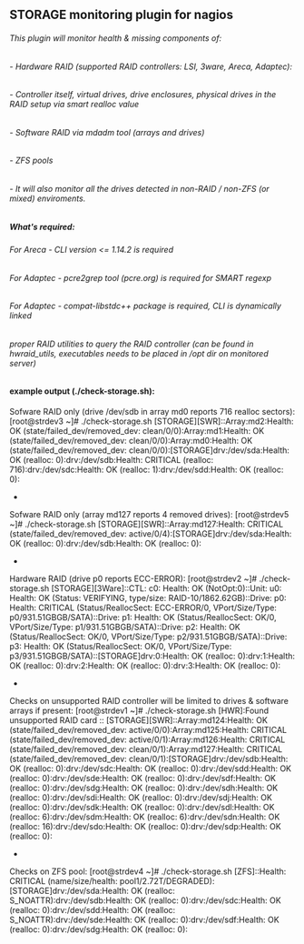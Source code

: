 ## STORAGE monitoring plugin for nagios


###### This plugin will monitor health & missing components of:

###### -  Hardware RAID (supported RAID controllers: LSI, 3ware, Areca, Adaptec):

###### -  Controller itself, virtual drives, drive enclosures, physical drives in the RAID setup via smart realloc value

###### -  Software RAID via mdadm tool (arrays and drives)

###### -  ZFS pools

###### -  It will also monitor all the drives detected in non-RAID / non-ZFS (or mixed) enviroments.



##### What's required:

###### For Areca - CLI version <= 1.14.2 is required

###### For Adaptec - pcre2grep tool (pcre.org) is required for SMART regexp

###### For Adaptec - compat-libstdc++ package is required, CLI is dynamically linked

###### proper RAID utilities to query the RAID controller (can be found in hwraid_utils, executables needs to be placed in /opt dir on monitored server)

#### example output (./check-storage.sh):


Sofware RAID only (drive /dev/sdb in array md0 reports 716 realloc sectors):
[root@strdev3 ~]# ./check-storage.sh
[STORAGE][SWR]::Array:md2:Health: OK (state/failed_dev/removed_dev: clean/0/0):Array:md1:Health: OK (state/failed_dev/removed_dev: clean/0/0):Array:md0:Health: OK (state/failed_dev/removed_dev: clean/0/0):[STORAGE]drv:/dev/sda:Health: OK (realloc: 0):drv:/dev/sdb:Health: CRITICAL (realloc: 716):drv:/dev/sdc:Health: OK (realloc: 1):drv:/dev/sdd:Health: OK (realloc: 0):

-

Sofware RAID only (array md127 reports 4 removed drives):
[root@strdev5 ~]# ./check-storage.sh
[STORAGE][SWR]::Array:md127:Health: CRITICAL (state/failed_dev/removed_dev: active/0/4):[STORAGE]drv:/dev/sda:Health: OK (realloc: 0):drv:/dev/sdb:Health: OK (realloc: 0):

-

Hardware RAID (drive p0 reports ECC-ERROR):
[root@strdev2 ~]# ./check-storage.sh
[STORAGE][3Ware]::CTL: c0: Health: OK (NotOpt:0)::Unit: u0: Health: OK (Status: VERIFYING, type/size: RAID-10/1862.62GB)::Drive: p0: Health: CRITICAL (Status/ReallocSect: ECC-ERROR/0, VPort/Size/Type: p0/931.51GBGB/SATA)::Drive: p1: Health: OK (Status/ReallocSect: OK/0, VPort/Size/Type: p1/931.51GBGB/SATA)::Drive: p2: Health: OK (Status/ReallocSect: OK/0, VPort/Size/Type: p2/931.51GBGB/SATA)::Drive: p3: Health: OK (Status/ReallocSect: OK/0, VPort/Size/Type: p3/931.51GBGB/SATA)::[STORAGE]drv:0:Health: OK (realloc: 0):drv:1:Health: OK (realloc: 0):drv:2:Health: OK (realloc: 0):drv:3:Health: OK (realloc: 0):

-

Checks on unsupported RAID controller will be limited to drives & software arrays if present:
[root@strdev1 ~]# ./check-storage.sh
[HWR]:Found unsupported RAID card :: [STORAGE][SWR]::Array:md124:Health: OK (state/failed_dev/removed_dev: active/0/0):Array:md125:Health: CRITICAL (state/failed_dev/removed_dev: active/0/1):Array:md126:Health: CRITICAL (state/failed_dev/removed_dev: clean/0/1):Array:md127:Health: CRITICAL (state/failed_dev/removed_dev: clean/0/1):[STORAGE]drv:/dev/sdb:Health: OK (realloc: 0):drv:/dev/sdc:Health: OK (realloc: 0):drv:/dev/sdd:Health: OK (realloc: 0):drv:/dev/sde:Health: OK (realloc: 0):drv:/dev/sdf:Health: OK (realloc: 0):drv:/dev/sdg:Health: OK (realloc: 0):drv:/dev/sdh:Health: OK (realloc: 0):drv:/dev/sdi:Health: OK (realloc: 0):drv:/dev/sdj:Health: OK (realloc: 0):drv:/dev/sdk:Health: OK (realloc: 0):drv:/dev/sdl:Health: OK (realloc: 6):drv:/dev/sdm:Health: OK (realloc: 6):drv:/dev/sdn:Health: OK (realloc: 16):drv:/dev/sdo:Health: OK (realloc: 0):drv:/dev/sdp:Health: OK (realloc: 0):

-

Checks on ZFS pool:
[root@strdev4 ~]# ./check-storage.sh
[ZFS]::Health: CRITICAL (name/size/health: pool1/2.72T/DEGRADED):[STORAGE]drv:/dev/sda:Health: OK (realloc: S_NOATTR):drv:/dev/sdb:Health: OK (realloc: 0):drv:/dev/sdc:Health: OK (realloc: 0):drv:/dev/sdd:Health: OK (realloc: S_NOATTR):drv:/dev/sde:Health: OK (realloc: 0):drv:/dev/sdf:Health: OK (realloc: 0):drv:/dev/sdg:Health: OK (realloc: 0):
